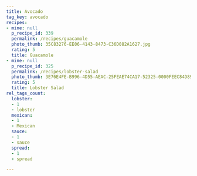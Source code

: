 ```yaml
---
title: Avocado
tag_key: avocado
recipes:
- mine: null
  p_recipe_id: 339
  permalink: /recipes/guacamole
  photo_thumb: 35C83276-EE06-4143-8473-C36D082A1627.jpg
  rating: 5
  title: Guacamole
- mine: null
  p_recipe_id: 325
  permalink: /recipes/lobster-salad
  photo_thumb: 3E76E4FE-B996-4D55-AEAC-25FEAE74CA17-52325-0000FEEC84D89BC3.jpg
  rating: 5
  title: Lobster Salad
rel_tags_count:
  lobster:
  - 1
  - lobster
  mexican:
  - 1
  - Mexican
  sauce:
  - 1
  - sauce
  spread:
  - 1
  - spread

---
```

